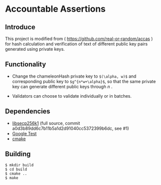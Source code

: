 # Accountable Assertions

## Introduce

This project is modified from ( https://github.com/real-or-random/accas ) for hash calculation and verification of text of different public key pairs generated using private keys.

## Functionality

- Change the chameleonHash private key to `$(\alpha, w)$` and corresponding public key to `$g^{n*w+\alpha}$`, so that the same private key can generate different public keys through $n$ .

- Validators can choose to validate individually or in batches.

## Dependencies

- [libsecp256k1](https://github.com/bitcoin/secp256k1) (full source, commit a0d3b89dd6c7b11b5a1d2d91040cc5372399b6dc, see #1)
- [Google Test](https://github.com/google/googletest/)
- [cmake](https://cmake.org/)

## Building

```shell
$ mkdir build
$ cd build
$ cmake ..
$ make
```


